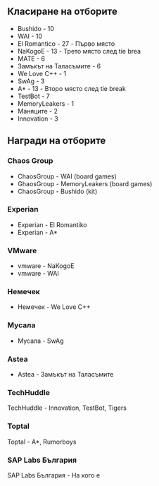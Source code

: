 ## Класиране на отборите

* Bushido - 10
* WAI - 10
* El Romantico - 27 - Първо място
* NaKogoE - 13 - Трето място след tie brea
* MATE - 6
* Замъкът на Таласъмите - 6
* We Love C++ - 1
* SwAg - 3
* A* - 13 - Второ място след tie break
* TestBot - 7
* MemoryLeakers - 1
* Маняците - 2
* Innovation - 3

## Награди на отборите

### Chaos Group

* ChaosGroup - WAI (board games)
* GhaosGroup - MemoryLeakers (board games)
* ChaosGroup - Bushido (kit)

### Experian

* Experian - El Romantiko
* Experian - A*

### VMware

* vmware - NaKogoE
* vmware - WAI

### Немечек

* Немечек - We Love C++

### Мусала

* Мусала - SwAg

### Astea

* Astea - Замъкът на Таласъмите

### TechHuddle

TechHuddle - Innovation, TestBot, Tigers

### Toptal

Toptal - A*, Rumorboys

### SAP Labs България

SAP Labs България - На кого е

